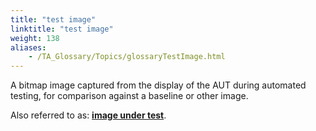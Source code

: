 ```yaml
--- 
title: "test image"
linktitle: "test image"
weight: 138
aliases: 
    - /TA_Glossary/Topics/glossaryTestImage.html
---
```


A bitmap image captured from the display of the AUT during automated testing, for comparison against a baseline or other image.

Also referred to as: **[image under test](glossaryImageUnderTest.html)**.

